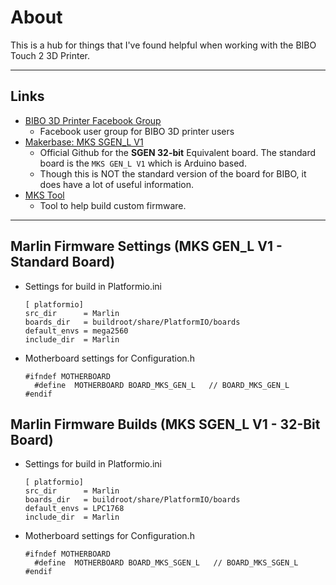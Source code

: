 # About
This is a hub for things that I've found helpful when working with the BIBO Touch 2 3D Printer.

-------------------------------------------------
## Links
  - [BIBO 3D Printer Facebook Group](https://www.facebook.com/groups/192868111095711)
    - Facebook user group for BIBO 3D printer users
  - [Makerbase: MKS SGEN_L V1](https://github.com/makerbase-mks/SGEN_L)
    - Official Github for the __SGEN 32-bit__ Equivalent board.  The standard board is the `MKS GEN_L V1` which is Arduino based.
    - Though this is NOT the standard version of the board for BIBO, it does have a lot of useful information.
  - [MKS Tool](https://baizhongyun.cn/home/mkstoolview)
    - Tool to help build custom firmware.
    
-------------------------------------------------

## Marlin Firmware Settings (MKS GEN_L V1 - Standard Board)
  - Settings for build in Platformio.ini
    ```
    [ platformio]
    src_dir      = Marlin
    boards_dir   = buildroot/share/PlatformIO/boards
    default_envs = mega2560
    include_dir  = Marlin
    ```
  - Motherboard settings for Configuration.h
    ```
    #ifndef MOTHERBOARD
      #define  MOTHERBOARD BOARD_MKS_GEN_L   // BOARD_MKS_GEN_L 
    #endif
    ```

## Marlin Firmware Builds (MKS SGEN_L V1 - 32-Bit Board)
  - Settings for build in Platformio.ini
    ```
    [ platformio]
    src_dir      = Marlin
    boards_dir   = buildroot/share/PlatformIO/boards
    default_envs = LPC1768
    include_dir  = Marlin
    ```
  - Motherboard settings for Configuration.h
    ```
    #ifndef MOTHERBOARD
      #define  MOTHERBOARD BOARD_MKS_SGEN_L   // BOARD_MKS_SGEN_L
    #endif
    ```